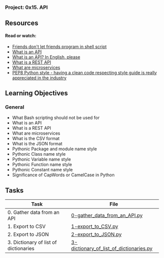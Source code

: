 ### Project: 0x15. API

## Resources

#### Read or watch:

* [Friends don't let friends program in shell script](https://intranet.alxswe.com/rltoken/KMFzqRAqedMf7AHHBD_43g)
* [What is an API](https://intranet.alxswe.com/rltoken/zeBO6_RNTlwaotyRRNAzoQ)
* [What is an API? In English, please](https://intranet.alxswe.com/rltoken/bf09Qp6QY44CANLzxxRbPA)
* [What is a REST API](https://intranet.alxswe.com/rltoken/fA164QWEnZxaSngBD3EPRQ)
* [What are microservices](https://intranet.alxswe.com/rltoken/n4h77IbBuDxTE3bhes_AyQ)
* [PEP8 Python style - having a clean code respecting style guide is really appreciated in the industry](https://intranet.alxswe.com/rltoken/b7V1ROY6kSRxDDKnsJoqxg)
## Learning Objectives

### General

* What Bash scripting should not be used for
* What is an API
* What is a REST API
* What are microservices
* What is the CSV format
* What is the JSON format
* Pythonic Package and module name style
* Pythonic Class name style
* Pythonic Variable name style
* Pythonic Function name style
* Pythonic Constant name style
* Significance of CapWords or CamelCase in Python
## Tasks

| Task | File |
| ---- | ---- |
| 0. Gather data from an API | [0-gather_data_from_an_API.py](./0-gather_data_from_an_API.py) |
| 1. Export to CSV | [1-export_to_CSV.py](./1-export_to_CSV.py) |
| 2. Export to JSON | [2-export_to_JSON.py](./2-export_to_JSON.py) |
| 3. Dictionary of list of dictionaries | [3-dictionary_of_list_of_dictionaries.py](./3-dictionary_of_list_of_dictionaries.py) |

